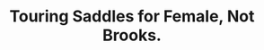 ---
layout: community
category: community
title: "Touring Saddles for Female, Not Brooks."
description: "Touring saddle for a novice cycle touring female Not inclined to brooks as dont want to endure the breaking in period Maybe Sella Italica but which model? Brooks Cambium line is rubber rather than leather so no breaking in and it won't change either... "
isTopLevel: false
isSingleLevel: false
isArticle: false
datePublished: 2022-06-23 08:37:00 +0300
dateModified: 2022-06-23 08:37:00 +0300
published: false
---